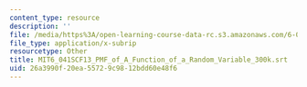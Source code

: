 ```yaml
---
content_type: resource
description: ''
file: /media/https%3A/open-learning-course-data-rc.s3.amazonaws.com/6-041sc-probabilistic-systems-analysis-and-applied-probability-fall-2013/26a3990f20ea55729c9812bdd60e48f6_MIT6_041SCF13_PMF_of_A_Function_of_a_Random_Variable_300k.vtt
file_type: application/x-subrip
resourcetype: Other
title: MIT6_041SCF13_PMF_of_A_Function_of_a_Random_Variable_300k.srt
uid: 26a3990f-20ea-5572-9c98-12bdd60e48f6
---
```

